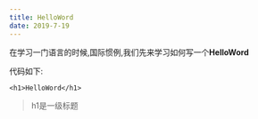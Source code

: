 ```yaml
---
title: HelloWord
date: 2019-7-19
---
```

在学习一门语言的时候,国际惯例,我们先来学习如何写一个**HelloWord**

代码如下:
```
<h1>HelloWord</h1>
```

>h1是一级标题

	